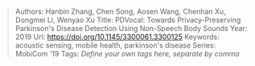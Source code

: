 > Authors: Hanbin Zhang, Chen Song, Aosen Wang, Chenhan Xu, Dongmei Li, Wenyao Xu
> Title: PDVocal: Towards Privacy-Preserving Parkinson's Disease Detection Using Non-Speech Body Sounds
> Year: 2019
> Url: https://doi.org/10.1145/3300061.3300125
> Keywords: acoustic sensing, mobile health, parkinson's disease
> Series: MobiCom '19
> Tags: *Define your own tags here, separate by comma*